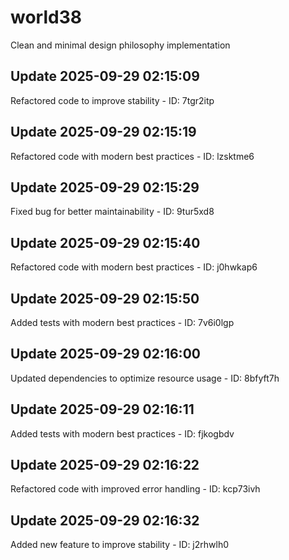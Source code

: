 # world38
Clean and minimal design philosophy implementation

## Update 2025-09-29 02:15:09
Refactored code to improve stability - ID: 7tgr2itp


## Update 2025-09-29 02:15:19
Refactored code with modern best practices - ID: lzsktme6


## Update 2025-09-29 02:15:29
Fixed bug for better maintainability - ID: 9tur5xd8


## Update 2025-09-29 02:15:40
Refactored code with modern best practices - ID: j0hwkap6


## Update 2025-09-29 02:15:50
Added tests with modern best practices - ID: 7v6i0lgp


## Update 2025-09-29 02:16:00
Updated dependencies to optimize resource usage - ID: 8bfyft7h


## Update 2025-09-29 02:16:11
Added tests with modern best practices - ID: fjkogbdv


## Update 2025-09-29 02:16:22
Refactored code with improved error handling - ID: kcp73ivh


## Update 2025-09-29 02:16:32
Added new feature to improve stability - ID: j2rhwlh0

